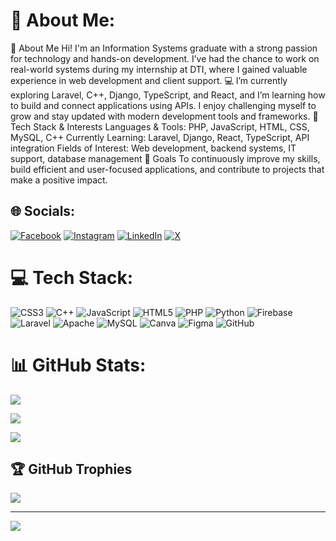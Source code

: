 # 💫 About Me:
👋 About Me
Hi! I'm an Information Systems graduate with a strong passion for technology and hands-on development. I’ve had the chance to work on real-world systems during my internship at DTI, where I gained valuable experience in web development and client support.
💻 I’m currently exploring Laravel, C++, Django, TypeScript, and React, and I’m learning how to build and connect applications using APIs. I enjoy challenging myself to grow and stay updated with modern development tools and frameworks.
🔧 Tech Stack & Interests
Languages & Tools: PHP, JavaScript, HTML, CSS, MySQL, C++
Currently Learning: Laravel, Django, React, TypeScript, API integration
Fields of Interest: Web development, backend systems, IT support, database management
🚀 Goals
To continuously improve my skills, build efficient and user-focused applications, and contribute to projects that make a positive impact.


## 🌐 Socials:
[![Facebook](https://img.shields.io/badge/Facebook-%231877F2.svg?logo=Facebook&logoColor=white)](https://facebook.com/Empure.rage) [![Instagram](https://img.shields.io/badge/Instagram-%23E4405F.svg?logo=Instagram&logoColor=white)](https://instagram.com/leopard_mijo) [![LinkedIn](https://img.shields.io/badge/LinkedIn-%230077B5.svg?logo=linkedin&logoColor=white)](https://www.linkedin.com/in/nichols-lavajo-775950350/) [![X](https://img.shields.io/badge/X-black.svg?logo=X&logoColor=white)](https://x.com/leopard_mijo) 

# 💻 Tech Stack:
![CSS3](https://img.shields.io/badge/css3-%231572B6.svg?style=for-the-badge&logo=css3&logoColor=white) ![C++](https://img.shields.io/badge/c++-%2300599C.svg?style=for-the-badge&logo=c%2B%2B&logoColor=white) ![JavaScript](https://img.shields.io/badge/javascript-%23323330.svg?style=for-the-badge&logo=javascript&logoColor=%23F7DF1E) ![HTML5](https://img.shields.io/badge/html5-%23E34F26.svg?style=for-the-badge&logo=html5&logoColor=white) ![PHP](https://img.shields.io/badge/php-%23777BB4.svg?style=for-the-badge&logo=php&logoColor=white) ![Python](https://img.shields.io/badge/python-3670A0?style=for-the-badge&logo=python&logoColor=ffdd54) ![Firebase](https://img.shields.io/badge/firebase-%23039BE5.svg?style=for-the-badge&logo=firebase) ![Laravel](https://img.shields.io/badge/laravel-%23FF2D20.svg?style=for-the-badge&logo=laravel&logoColor=white) ![Apache](https://img.shields.io/badge/apache-%23D42029.svg?style=for-the-badge&logo=apache&logoColor=white) ![MySQL](https://img.shields.io/badge/mysql-4479A1.svg?style=for-the-badge&logo=mysql&logoColor=white) ![Canva](https://img.shields.io/badge/Canva-%2300C4CC.svg?style=for-the-badge&logo=Canva&logoColor=white) ![Figma](https://img.shields.io/badge/figma-%23F24E1E.svg?style=for-the-badge&logo=figma&logoColor=white) ![GitHub](https://img.shields.io/badge/github-%23121011.svg?style=for-the-badge&logo=github&logoColor=white)
# 📊 GitHub Stats:
![](https://github-readme-stats.vercel.app/api?username=Nichols&theme=catppuccin_mocha&hide_border=true&include_all_commits=false&count_private=false)

![](https://nirzak-streak-stats.vercel.app/?user=Nichols&theme=catppuccin_mocha&hide_border=true)

![](https://github-readme-stats.vercel.app/api/top-langs/?username=Nichols&theme=catppuccin_mocha&hide_border=true&include_all_commits=false&count_private=false&layout=compact)

## 🏆 GitHub Trophies
![](https://github-profile-trophy.vercel.app/?username=Nichols&theme=radical&no-frame=true&no-bg=true&margin-w=4)

---
[![](https://visitcount.itsvg.in/api?id=Nichols&icon=0&color=0)](https://visitcount.itsvg.in)


<!-- Proudly created with GPRM ( https://gprm.itsvg.in ) -->
